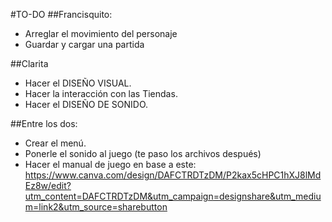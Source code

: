 #TO-DO
##Francisquito:
* Arreglar el movimiento del personaje
* Guardar y cargar una partida


##Clarita
* Hacer el DISEÑO VISUAL.
* Hacer la interacción con las Tiendas.
* Hacer el DISEÑO DE SONIDO.

##Entre los dos:
* Crear el menú.
* Ponerle el sonido al juego (te paso los archivos después)
* Hacer el manual de juego en base a este: https://www.canva.com/design/DAFCTRDTzDM/P2kax5cHPC1hXJ8lMdEz8w/edit?utm_content=DAFCTRDTzDM&utm_campaign=designshare&utm_medium=link2&utm_source=sharebutton
